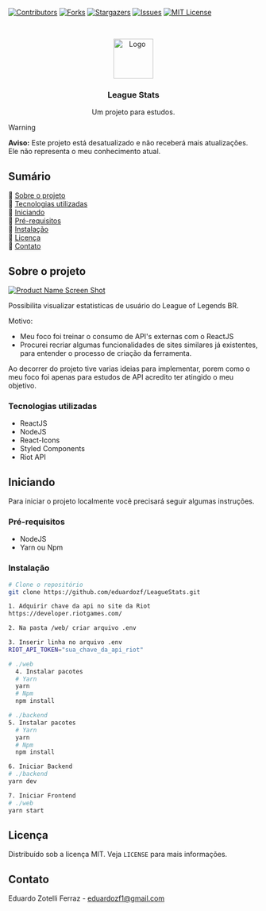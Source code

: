 
<!-- PROJECT SHIELDS -->
[![Contributors][contributors-shield]][contributors-url]
[![Forks][forks-shield]][forks-url]
[![Stargazers][stars-shield]][stars-url]
[![Issues][issues-shield]][issues-url]
[![MIT License][license-shield]][license-url]

<!-- PROJECT LOGO -->
<br />
<p align="center">
  <a href="https://github.com/eduardozf/LeagueStats">
    <img src="https://i.imgur.com/u6xHKj3.png" alt="Logo" width="80" height="80">
  </a>
  <h3 align="center">League Stats</h3>

  <p align="center">
    Um projeto para estudos.

  </p>
</p>

> [!WARNING]  
> **Aviso:** Este projeto está desatualizado e não receberá mais atualizações. Ele não representa o meu conhecimento atual.

<!-- TABLE OF CONTENTS -->
## Sumário

📌 [Sobre o projeto](#sobre-o-projeto)<br />
📌 [Tecnologias utilizadas](#tecnologias-utilizadas)<br />
📌 [Iniciando](#iniciando)<br />
📌 [Pré-requisitos](#pré-requisitos) <br />
📌 [Instalação](#instalação)<br />
📌 [Licença](#licença)<br />
📌 [Contato](#contato)<br />


<!-- ABOUT THE PROJECT -->
## Sobre o projeto

[![Product Name Screen Shot][product-screenshot]](https://i.imgur.com/CucK7lm.png)

Possibilita  visualizar estatisticas de usuário do League of Legends BR.

Motivo:
* Meu foco foi treinar o consumo de API's externas com o ReactJS
* Procurei recriar algumas funcionalidades de sites similares já existentes, para entender o processo de criação da ferramenta.

Ao decorrer do projeto tive varias ideias para implementar, porem como o meu foco foi apenas para estudos de API acredito ter atingido o meu objetivo.

### Tecnologias utilizadas
* ReactJS
* NodeJS
* React-Icons
* Styled Components
* Riot API

<!-- GETTING STARTED -->
## Iniciando

Para iniciar o projeto localmente você precisará seguir algumas instruções.

### Pré-requisitos

* NodeJS
* Yarn ou Npm

### Instalação

```sh
# Clone o repositório
git clone https://github.com/eduardozf/LeagueStats.git

1. Adquirir chave da api no site da Riot
https://developer.riotgames.com/

2. Na pasta /web/ criar arquivo .env

3. Inserir linha no arquivo .env 
RIOT_API_TOKEN="sua_chave_da_api_riot"

# ./web
  4. Instalar pacotes
  # Yarn
  yarn
  # Npm
  npm install

# ./backend
5. Instalar pacotes
  # Yarn
  yarn
  # Npm
  npm install

6. Iniciar Backend
# ./backend
yarn dev

7. Iniciar Frontend
# ./web
yarn start
```

<!-- LICENSE -->
## Licença
Distribuído sob a licença MIT. Veja `LICENSE` para mais informações.

<!-- CONTACT -->
## Contato

Eduardo Zotelli Ferraz - eduardozf1@gmail.com

<!-- MARKDOWN LINKS & IMAGES -->
<!-- https://www.markdownguide.org/basic-syntax/#reference-style-links -->
[contributors-shield]: https://img.shields.io/github/contributors/eduardozf/LeagueStats.svg?style=flat-square
[contributors-url]: https://github.com/eduardozf/LeagueStats/graphs/contributors
[forks-shield]: https://img.shields.io/github/forks/eduardozf/LeagueStats.svg?style=flat-square
[forks-url]: https://github.com/eduardozf/LeagueStats/network/members
[stars-shield]: https://img.shields.io/github/stars/eduardozf/LeagueStats.svg?style=flat-square
[stars-url]: https://github.com/eduardozf/LeagueStats/stargazers
[issues-shield]: https://img.shields.io/github/issues/eduardozf/LeagueStats.svg?style=flat-square
[issues-url]: https://github.com/eduardozf/LeagueStats/issues
[license-shield]: https://img.shields.io/github/license/eduardozf/LeagueStats.svg?style=flat-square
[license-url]: https://github.com/eduardozf/LeagueStats/blob/master/LICENSE.txt
[product-screenshot]: https://i.imgur.com/CucK7lm.png

